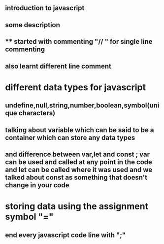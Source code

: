 ## introduction to javascript 

## some description 
## ** started with commenting "// " for single line commenting 
## also learnt different line comment 

# different data types for javascript 
## undefine,null,string,number,boolean,symbol(unique characters)
## talking about variable which can be said to be a container which can store any data types 
## and difference between var,let and const ; var can be used and called at any point in the code and let can be called where it was used and we talked about const as something that doesn't change in your code 

# storing data using the assignment symbol "="
## end every javascript code line with ";"
